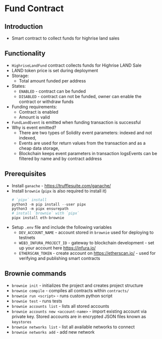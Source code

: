 # Fund Contract

## Introduction

* Smart contract to collect funds for highrise land sales

## Functionality

* `HighriseLandFund` contract collects funds for Highrise LAND Sale
* LAND token price is set during deployment
* Storage:
  * Total amount funded per address
* States:
  * `ENABLED` - contract can be funded
  * `DISABLED` - contract can not be funded, owner can enable the contract or withdraw funds
* Funding requirements:
  * Contract is enabled
  * Amount is valid
* `FundLandEvent` is emitted when funding transaction is successful
* Why is event emitted? 
  * There are two types of Solidity event parameters: indexed and not indexed,
  * Events are used for return values from the transaction and as a cheap data storage,
  * Blockchain keeps event parameters in transaction logsEvents can be filtered by name and by contract address
  

## Prerequisites

* Install `ganache` - https://trufflesuite.com/ganache/
* Install `brownie` (`pipx` is also required to install it)
  ```python
  # `pipx` install
  python3 -m pip install --user pipx 
  python3 -m pipx ensurepath
  # install `brownie` with `pipx`
  pipx install eth-brownie
* Setup `.env` file and include the following variables
  * `DEV_ACCOUNT_NAME` - account stored in `brownie` used for deploying to testnets
  * `WEB3_INFURA_PROJECT_ID` - gateway to blockchain development - set up your account here https://infura.io/
  * `ETHERSCAN_TOKEN` - create account on https://etherscan.io/ - used for verifying and publishing smart contracts

## Brownie commands

* `brownie init` - initializes the project and creates project structure
* `brownie compile` - compiles all contracts within `contracts/`
* `brownie run <script>` - runs custom python script 
* `brownie test` - runs tests
* `brownie accounts list` - lists all stored accounts
* `brownie accounts new <account-name>` - import existing account via private key. Stored accounts are in encrypted JSON files known as `keystores` 
* `brownie networks list` - list all available networks to connect
* `brownie networks add` - add new network
